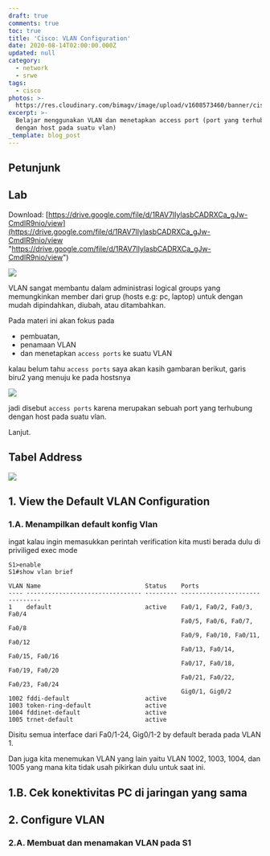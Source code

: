 ```yaml
---
draft: true
comments: true
toc: true
title: 'Cisco: VLAN Configuration'
date: 2020-08-14T02:00:00.000Z
updated: null
category:
  - network
  - srwe
tags:
  - cisco
photos: >-
  https://res.cloudinary.com/bimagv/image/upload/v1608573460/banner/cisco-srwe_uhz3er.png
excerpt: >-
  Belajar menggunakan VLAN dan menetapkan access port (port yang terhubung
  dengan host pada suatu vlan)
_template: blog_post
---
```



## Petunjunk

## Lab

Download: [https://drive.google.com/file/d/1RAV7lIylasbCADRXCa_gJw-CmdIR9nio/view](https://drive.google.com/file/d/1RAV7lIylasbCADRXCa_gJw-CmdIR9nio/view "https://drive.google.com/file/d/1RAV7lIylasbCADRXCa_gJw-CmdIR9nio/view")

![](/images/screenshot_2020-08-14_09-57-50.png)
<!-- more -->
VLAN sangat membantu dalam administrasi logical groups yang memungkinkan member dari grup (hosts e.g: pc, laptop) untuk dengan mudah dipindahkan, diubah, atau ditambahkan. 

Pada materi ini akan fokus pada 

* pembuatan,
* penamaan VLAN
* dan menetapkan `access ports` ke suatu VLAN

kalau belum tahu `access ports` saya akan kasih gambaran berikut, garis biru2 yang menuju ke pada hostsnya

![](/images/access_and_trunk_ports_explained-1024x461.jpg)

jadi disebut `access ports` karena merupakan sebuah port yang terhubung dengan host pada suatu vlan. 

Lanjut.

## Tabel Address

![](/images/screenshot_2020-08-14_09-58-42.png)

## 1. View the Default VLAN Configuration

### 1.A. Menampilkan default konfig Vlan 

ingat kalau ingin memasukkan perintah verification kita musti berada dulu di priviliged exec mode

    S1>enable 
    S1#show vlan brief 
    
    VLAN Name                             Status    Ports
    ---- -------------------------------- --------- -------------------------------
    1    default                          active    Fa0/1, Fa0/2, Fa0/3, Fa0/4
                                                    Fa0/5, Fa0/6, Fa0/7, Fa0/8
                                                    Fa0/9, Fa0/10, Fa0/11, Fa0/12
                                                    Fa0/13, Fa0/14, Fa0/15, Fa0/16
                                                    Fa0/17, Fa0/18, Fa0/19, Fa0/20
                                                    Fa0/21, Fa0/22, Fa0/23, Fa0/24
                                                    Gig0/1, Gig0/2
    1002 fddi-default                     active    
    1003 token-ring-default               active    
    1004 fddinet-default                  active    
    1005 trnet-default                    active    

Disitu semua interface dari Fa0/1-24, Gig0/1-2 by default berada pada VLAN 1.

Dan juga kita menemukan VLAN yang lain yaitu VLAN 1002, 1003, 1004, dan 1005 yang mana kita tidak usah pikirkan dulu untuk saat ini. 

## 1.B. Cek konektivitas PC di jaringan yang sama

## 2. Configure VLAN

### 2.A. Membuat dan menamakan VLAN pada S1
